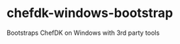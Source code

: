 chefdk-windows-bootstrap
========================

Bootstraps ChefDK on Windows with 3rd party tools
